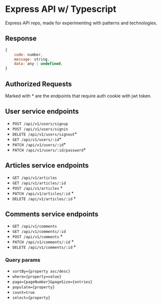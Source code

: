 # Express API w/ Typescript

Express API repo, made for experimenting with patterns and technologies.

## **Response**

```js
{
    code: number,
    message: string,
    data: any | undefined,
}
```

## **Authorized Requests**

Marked with \* are the endpoints that require auth cookie with jwt token.

## **User service endpoints**

- `POST /api/v1/users/signup`
- `POST /api/v1/users/signin`
- `DELETE /api/v1/users/signout`\*
- `GET /api/v1/users/:id`\*
- `PATCH /api/v1/users/:id`\*
- `PATCH /api/v1/users/:id/password`\*

## **Articles service endpoints**

- `GET /api/v1/articles`
- `GET /api/v1/articles/:id`
- `POST /api/v1/articles` \*
- `PATCH /api/v1/articles/:id` \*
- `DELETE /api/v1/articles/:id` \*

## **Comments service endpoints**

- `GET /api/v1/comments`
- `GET /api/v1/comments/:id`
- `POST /api/v1/comments` \*
- `PATCH /api/v1/comments/:id` \*
- `DELETE /api/v1/comments/:id` \*

### Query params

- `sortBy={property asc/desc}`
- `where={property=value}`
- `page={pageNumber}&pageSize={entries}`
- `populate={property}`
- `count=true`
- `select={property}`
